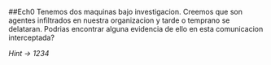 ##Ech0
Tenemos dos maquinas bajo investigacion. Creemos que son agentes infiltrados en nuestra organizacion y tarde o temprano se delataran.
Podrias encontrar alguna evidencia de ello en esta comunicacion interceptada?

*Hint -> 1234*
